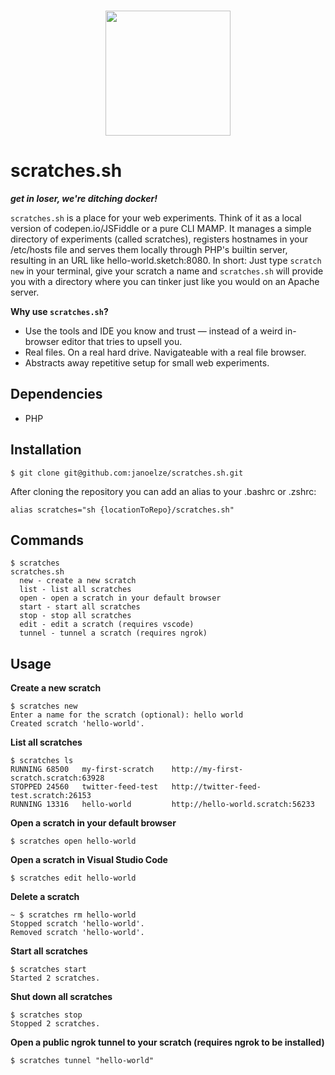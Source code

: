<p align="center">
  <br>
  <img width="200" src="https://i.imgur.com/6G8vLej.png" />
  <br>
</p>

# scratches.sh

*__get in loser, we're ditching docker!__*

`scratches.sh` is a place for your web experiments. Think of it as a local version of codepen.io/JSFiddle or a pure CLI MAMP. It manages a simple directory of experiments (called scratches), registers hostnames in your /etc/hosts file and serves them locally through PHP's builtin server, resulting in an URL like hello-world.sketch:8080. In short: Just type `scratch new` in your terminal, give your scratch a name and `scratches.sh` will provide you with a directory where you can tinker just like you would on an Apache server.

__Why use `scratches.sh`?__
* Use the tools and IDE you know and trust — instead of a weird in-browser editor that tries to upsell you.
* Real files. On a real hard drive. Navigateable with a real file browser.
* Abstracts away repetitive setup for small web experiments.

## Dependencies

* PHP

## Installation

```
$ git clone git@github.com:janoelze/scratches.sh.git
```

After cloning the repository you can add an alias to your .bashrc or .zshrc:

```
alias scratches="sh {locationToRepo}/scratches.sh"
```

## Commands

```
$ scratches
scratches.sh
  new - create a new scratch
  list - list all scratches
  open - open a scratch in your default browser
  start - start all scratches
  stop - stop all scratches
  edit - edit a scratch (requires vscode)
  tunnel - tunnel a scratch (requires ngrok)
```

## Usage

__Create a new scratch__
```
$ scratches new
Enter a name for the scratch (optional): hello world
Created scratch 'hello-world'.
```

__List all scratches__
```
$ scratches ls
RUNNING	68500	my-first-scratch    http://my-first-scratch.scratch:63928
STOPPED	24560	twitter-feed-test   http://twitter-feed-test.scratch:26153
RUNNING	13316	hello-world         http://hello-world.scratch:56233
```

__Open a scratch in your default browser__
```
$ scratches open hello-world
```

__Open a scratch in Visual Studio Code__
```
$ scratches edit hello-world
```

__Delete a scratch__
```
~ $ scratches rm hello-world
Stopped scratch 'hello-world'.
Removed scratch 'hello-world'.
```

__Start all scratches__
```
$ scratches start
Started 2 scratches.
```

__Shut down all scratches__
```
$ scratches stop
Stopped 2 scratches.
```

__Open a public ngrok tunnel to your scratch (requires ngrok to be installed)__
```
$ scratches tunnel "hello-world"
```
